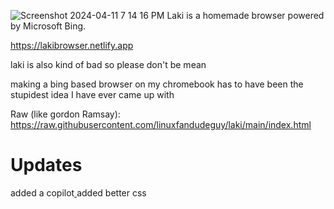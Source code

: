 ![Screenshot 2024-04-11 7 14 16 PM](https://github.com/linuxfandudeguy/laki/assets/164905463/2340eeb9-e27f-43d4-bd14-3790ea2bdf01)
Laki is a homemade browser powered by Microsoft Bing.

https://lakibrowser.netlify.app

laki is also kind of bad so please don't be mean

making a bing based browser on my chromebook has to have been the stupidest idea I have ever came up with

Raw (like gordon Ramsay): https://raw.githubusercontent.com/linuxfandudeguy/laki/main/index.html

# Updates

added a copilot[
](https://lakibrowser.netlify.app/copilot.html)
added better css
